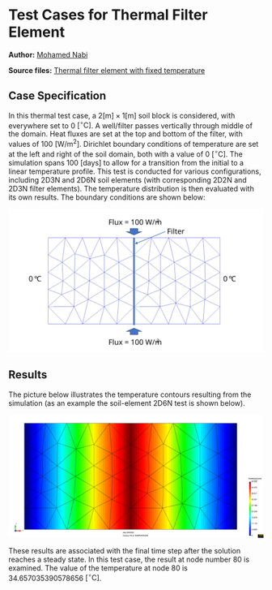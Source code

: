 # Test Cases for Thermal Filter Element

**Author:** [Mohamed Nabi](https://github.com/mnabideltares)

**Source files:** [Thermal filter element with fixed temperature](https://github.com/KratosMultiphysics/Kratos/tree/master/applications/GeoMechanicsApplication/tests/test_thermal_element/test_thermal_filter_element)

## Case Specification
In this thermal test case, a $2 \mathrm{[m]} \times 1 \mathrm{[m]}$ soil block is considered, with everywhere set to 0 $\mathrm{[^\circ C]}$. A well/filter passes vertically through middle of the domain. Heat fluxes are set at the top and bottom of the filter, with values of 100 $\mathrm{[W/m^2]}$. Dirichlet boundary conditions of temperature are set at the left and right of the soil domain, both with a value of 0 $\mathrm{[^\circ C]}$. The simulation spans 100 $\mathrm{[days]}$ to allow for a transition from the initial to a linear temperature profile. This test is conducted for various configurations, including 2D3N and 2D6N soil elements (with corresponding 2D2N and 2D3N filter elements). The temperature distribution is then evaluated with its own results. The boundary conditions are shown below:

<img src="../documentation_data/test_thermal_filter_element.svg" alt="Visualization of the Boundary conditions" title="Visualization of the Boundary conditions" width="600">

## Results
The picture below illustrates the temperature contours resulting from the simulation (as an example the soil-element 2D6N test is shown below).

<img src="../documentation_data/test_thermal_filter_element_2D3N_result.svg" alt="Temperature profile at the last time step" title="Temperature profile at the last time step" width="600">

These results are associated with the final time step after the solution reaches a steady state. In this test case, the result at node number 80 is examined. The value of the temperature at node 80 is 34.657035390578656 $\mathrm{[^\circ C]}$.